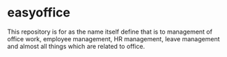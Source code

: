 # easyoffice
This repository is for as the name itself define that is to management of office work, employee management, HR management, leave management and almost all things which are related to office. 
